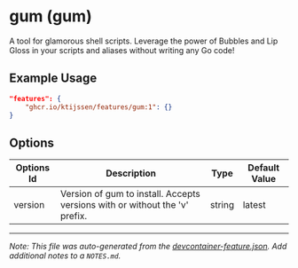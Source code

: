 
# gum (gum)

A tool for glamorous shell scripts. Leverage the power of Bubbles and Lip Gloss in your scripts and aliases without writing any Go code!

## Example Usage

```json
"features": {
    "ghcr.io/ktijssen/features/gum:1": {}
}
```

## Options

| Options Id | Description | Type | Default Value |
|-----|-----|-----|-----|
| version | Version of gum to install. Accepts versions with or without the 'v' prefix. | string | latest |



---

_Note: This file was auto-generated from the [devcontainer-feature.json](https://github.com/ktijssen/features/blob/main/src/k9s/devcontainer-feature.json).  Add additional notes to a `NOTES.md`._
